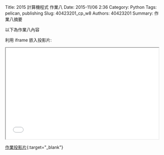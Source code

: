 Title: 2015 計算機程式 作業八
Date: 2015-11/06 2:36
Category: Python
Tags: pelican, publishing
Slug: 40423201_cp_w8
Authors: 40423201
Summary: 作業八摘要

以下為作業八內容

利用 iframe 嵌入投影片:

<iframe src="40423201_cp_w8_p.html" width="500" height="300"></iframe>

[作業投影片](40423201_cp_w8_p.html){:target="_blank"}